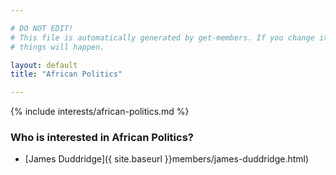 ```yaml
---

# DO NOT EDIT!
# This file is automatically generated by get-members. If you change it, bad
# things will happen.

layout: default
title: "African Politics"

---
```


{% include interests/african-politics.md %}

### Who is interested in African Politics?


* [James Duddridge]({ site.baseurl }}members/james-duddridge.html)
